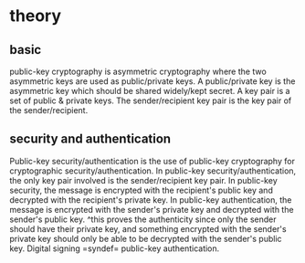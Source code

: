# theory

## basic

public-key cryptography is asymmetric cryptography where the two asymmetric keys are used as public/private keys.
A public/private key is the asymmetric key which should be shared widely/kept secret.
A key pair is a set of public & private keys.
The sender/recipient key pair is the key pair of the sender/recipient.

## security and authentication

Public-key security/authentication is the use of public-key cryptography for cryptographic security/authentication.
In public-key security/authentication, the only key pair involved is the sender/recipient key pair.
In public-key security, the message is encrypted with the recipient's public key and decrypted with the recipient's private key.
In public-key authentication, the message is encrypted with the sender's private key and decrypted with the sender's public key.
^this proves the authenticity since only the sender should have their private key, and something encrypted with the sender's private key should only be able to be decrypted with the sender's public key.
Digital signing =syndef= public-key authentication.
